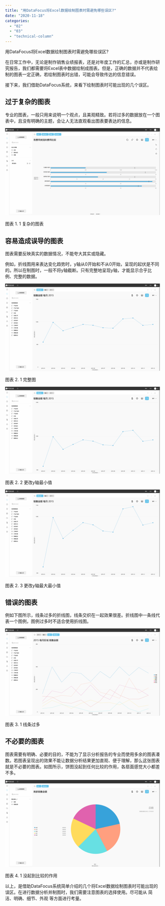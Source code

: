 ```yaml
---
title: "用DataFocus将Excel数据绘制图表时需避免哪些误区?"
date: "2020-11-18"
categories: 
  - "02"
  - "03"
  - "technical-column"
---
```


用DataFocus将Excel数据绘制图表时需避免哪些误区?

在日常工作中，无论是制作销售业绩报表，还是对年度工作的汇总，亦或是制作研究报告，我们都需要将Excel表中数据绘制成图表。但是，正确的数据并不代表绘制的图表一定正确，若绘制图表时出错，可能会导致传达的信息错误。

接下来，我们借助DataFocus系统，来看下绘制图表时可能出现的几个误区。

## 过于复杂的图表

专业的图表，一般只用来说明一个观点，且美观精致。若将过多的数据放在一个图表中，且没有明确的主题，会让人无法直观看出图表要表达的信息。

![](images/word-image-82.png)

图表 1. 1 复杂的图表

## 容易造成误导的图表

图表需要反映真实的数据情况，不能夸大其实或隐藏。

例如，折线图用来表达变化趋势时，y轴从0开始和不从0开始，呈现的起伏是不同的。所以在制图时，一般不将y轴截断。只有完整地呈现y轴，才能显示合乎比例、完整的数据。

![](images/word-image-83.png)

图表 2. 1 完整图

![](images/word-image-84.png)

图表 2. 2 更改y轴最小值

![](images/word-image-85.png)

图表 2. 3 更改y轴最大最小值

## 错误的图表

例如下图所示，线条过多的折线图，线条交织在一起效果很差。折线图中一条线代表一个图例，图例过多时不适合使用折线图。

![](images/word-image-86.png)

图表 3. 1 线条过多

## 不必要的图表

图表需要有明确、必要的目的，不能为了显示分析报告的专业而使用多余的图表凑数。若图表呈现出的效果不能让数据分析结果更加直观、便于理解，那么这张图表就是不必要的图表。如图所示，饼图没起到任何比较的作用，各扇面感觉大小都差不多。

![](images/word-image-87.png)

图表 4. 1 没起到比较的作用

以上，是借助DataFocus系统简单介绍的几个将Excel数据绘制图表时可能出现的误区。在进行数据分析并制图时，我们需要注意图表的选择使用。尽可能从 简洁、明确、细节、外观 等方面进行考量。

